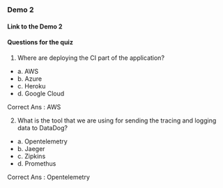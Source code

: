 ### Demo 2

#### Link to the Demo 2


#### Questions for the quiz

1. Where are deploying the CI part of the application?
 * a. AWS
 * b. Azure
 * c. Heroku
 * d. Google Cloud
 
Correct Ans : AWS

2. What is the tool that we are using for sending the tracing and logging data to DataDog?
 * a. Opentelemetry
 * b. Jaeger
 * c. Zipkins
 * d. Promethus
 
 Correct Ans : Opentelemetry 
